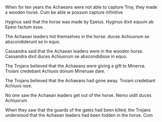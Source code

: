 When for ten years the Achaeans were not able to capture Troy, they made a wooden horse.
  Cum
  be able w possum
  capture infinitive

Hyginus said that the horse was made by Epeius.
  Hyginus dixit equum ab Epeio factum esse.
  
The Achaean leaders hid themselves in the horse.
  duces Achiuorum se abscondiderunt se in equo.

Cassandra said that the Achaean leaders were in the wooden horse.
  Cassandra dixit duces Achiuorum se abscondidisse in equo.

The Trojans believed that the Achaeans were giving a gift to Minerva.
  Troiani credebant Achiuos donum Mineruae dare. 

The Trojans believed that the Achaeans had gone away.
  Troiani credebant Achiuos isse. 

No one saw the Achaean leaders get out of the horse.
  Nemo uidit duces Achiuorum 

When they saw that the guards of the gates had been killed, the Trojans understood that the Achaean leaders had been hidden in the horse.
  Cum 
